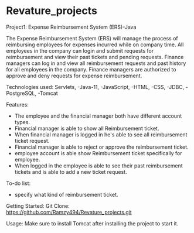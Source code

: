# Revature_projects

Project1:
Expense Reimbursement System (ERS)-Java

The Expense Reimbursement System (ERS) will manage the process of reimbursing employees for expenses incurred while on company time. All employees in the company can login and submit requests for reimbursement and view their past tickets and pending requests. Finance managers can log in and view all reimbursement requests and past history for all employees in the company. Finance managers are authorized to approve and deny requests for expense reimbursement.

Technologies used:
Servlets,
-Java-11,
-JavaScript,
-HTML,
-CSS,
-JDBC,
-PostgreSQL,
-Tomcat

Features:

- The employee and the financial manager both have different account types.
- Financial manager is able to show all Reimbursement ticket.
- When financial manager is logged in he's able to see all reimbursement ticket request.
- Financial manager is able to reject or approve the reimbursement ticket.
- employee account is able show Reimbursement ticket specifically for employee.
- When logged in the employee is able to see their past reimbursement tickets and is able to add a new ticket request.

To-do list:

- specify what kind of reimbursement ticket.

Getting Started:
Git Clone: https://github.com/Ramzy494/Revature_projects.git

Usage:
Make sure to install Tomcat after installing the project to start it.
